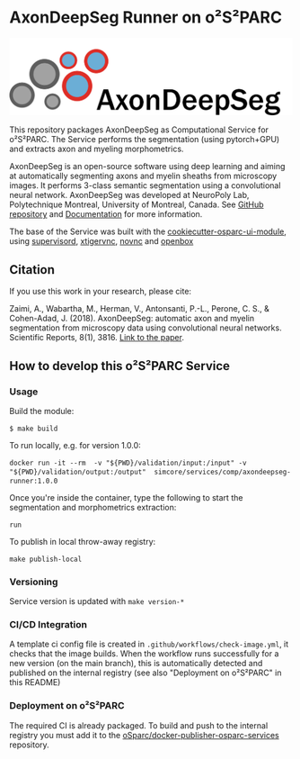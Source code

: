 # AxonDeepSeg Runner on o²S²PARC

![](https://github.com/axondeepseg/axondeepseg/blob/master/docs/source/_static/logo_ads-alpha.png?raw=true)

This repository packages AxonDeepSeg as Computational Service for o²S²PARC. The Service performs the segmentation (using pytorch+GPU) and extracts axon and myeling morphometrics.

AxonDeepSeg is an open-source software using deep learning and aiming at automatically segmenting axons and myelin sheaths from microscopy images. It performs 3-class semantic segmentation using a convolutional neural network. AxonDeepSeg was developed at NeuroPoly Lab, Polytechnique Montreal, University of Montreal, Canada. See [GitHub repository](https://github.com/axondeepseg/axondeepseg/) and [Documentation](https://axondeepseg.readthedocs.io/en/latest/index.html) for more information.

The base of the Service was built with the [cookiecutter-osparc-ui-module](https://git.speag.com/oSparc/cookiecutter-osparc-ui-module), using [supervisord](http://supervisord.org/), [xtigervnc](https://tigervnc.org/), [novnc](https://novnc.com/info.html) and [openbox](http://openbox.org/wiki/Main_Page)

## Citation

If you use this work in your research, please cite:

Zaimi, A., Wabartha, M., Herman, V., Antonsanti, P.-L., Perone, C. S., & Cohen-Adad, J. (2018). AxonDeepSeg: automatic axon and myelin segmentation from microscopy data using convolutional neural networks. Scientific Reports, 8(1), 3816. [Link to the paper](https://doi.org/10.1038/s41598-018-22181-4).

## How to develop this o²S²PARC Service

### Usage

Build the module:
```console
$ make build
```
To run locally, e.g. for version 1.0.0:
```console
docker run -it --rm  -v "${PWD}/validation/input:/input" -v "${PWD}/validation/output:/output"  simcore/services/comp/axondeepseg-runner:1.0.0
```
Once you're inside the container, type the following to start the segmentation and morphometrics extraction:
```console
run
```
To publish in local throw-away registry:
```console
make publish-local
```
### Versioning
Service version is updated with ``make version-*``

### CI/CD Integration 
A template ci config file is created in ```.github/workflows/check-image.yml```, it checks that the image builds. When the workflow runs successfully for a new version (on the main branch), this is automatically detected and published on the internal registry (see also "Deployment on o²S²PARC" in this README)

### Deployment on o²S²PARC

The required CI is already packaged.
To build and push to the internal registry you must add it to the [oSparc/docker-publisher-osparc-services](https://git.speag.com/oSparc/docker-publisher-osparc-services) repository.
